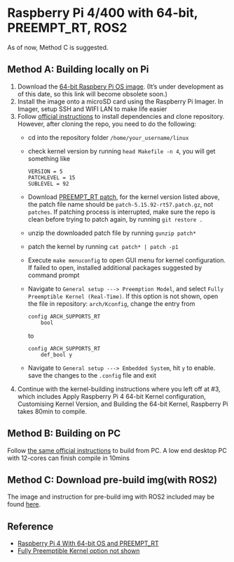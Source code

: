 # Raspberry Pi 4/400 with 64-bit, PREEMPT_RT, ROS2

As of now, Method C is suggested.

## Method A: Building locally on Pi

1. Download the [64-bit Raspbery Pi OS image](https://downloads.raspberrypi.org/raspios_arm64/images/). (It’s under development as of this date, so this link will become obsolete soon.)
2. Install the image onto a microSD card using the Raspberry Pi Imager. In Imager, setup SSH and WIFI LAN to make life easier
3. Follow [official instructions](https://www.raspberrypi.com/documentation/computers/linux_kernel.html) to install dependencies and clone repository. However, after cloning the repo, you need to do the following:
   * cd into the repository folder `/home/your_username/linux`
   * check kernel version by running `head Makefile -n 4`, you will get something like

     ```plaintext
     VERSION = 5
     PATCHLEVEL = 15
     SUBLEVEL = 92
     ```

   * Download [PREEMPT_RT patch](https://mirrors.edge.kernel.org/pub/linux/kernel/projects/rt/5.15/), for the kernel version listed above, the patch file name should be `patch-5.15.92-rt57.patch.gz`, not `patches`. If patching process is interrupted, make sure the repo is clean before trying to patch again, by running `git restore .`
   * unzip the downloaded patch file by running `gunzip patch*`
   * patch the kernel by running `cat patch* | patch -p1`
   * Execute `make menuconfig` to open GUI menu for kernel configuration. If failed to open, installed additional packages suggested by command prompt
   * Navigate to `General setup ---> Preemption Model`, and select `Fully Preemptible Kernel (Real-Time)`. If this option is not shown, open the file in repository: `arch/Kconfig`, change the entry from

     ```plaintext
     config ARCH_SUPPORTS_RT
         bool
     ```

     to

     ```plaintext
     config ARCH_SUPPORTS_RT
         def_bool y
     ```

   * Navigate to `General setup ---> Embedded System`, hit `y` to enable. save the changes to the `.config` file and exit
4. Continue with the kernel-building instructions where you left off at #3, which includes Apply Raspberry Pi 4 64-bit Kernel configuration, Customising Kernel Version, and Building the 64-bit Kernel, Raspberry Pi takes 80min to compile.

## Method B: Building on PC

Follow [the same official instructions](https://www.raspberrypi.com/documentation/computers/linux_kernel.html) to build from PC. A low end desktop PC with 12-cores can finish compile in 10mins

## Method C: Download pre-build img(with ROS2)

The image and instruction for pre-build img with ROS2 included may be found [here](https://github.com/ros-realtime/ros-realtime-rpi4-image).

## Reference

* [Raspberry Pi 4 With 64-bit OS and PREEMPT_RT](https://robskelly.com/2020/10/14/raspberry-pi-4-with-64-bit-os-and-preempt_rt/)
* [Fully Preemptible Kernel option not shown](https://unix.stackexchange.com/questions/582075/trouble-selecting-fully-preemptible-kernel-real-time-when-configuring-compil)
